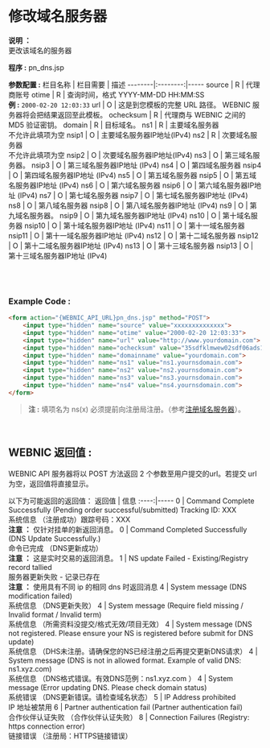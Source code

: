 # 修改域名服务器

**说明 ：** <br> 
更改该域名的服务器

**程序 :** pn_dns.jsp

**参数配置 :**
栏目名称 | 栏目需要 | 描述
--------|:--------:|-----
source | R | 代理商账号
otime | R | 查询时间，格式 YYYY-MM-DD HH:MM:SS <br> **例 :** `2000-02-20 12:03:33`
url | O | 这是到您模板的完整 URL 路径。 WEBNIC 服务器将会把结果返回至此模板。
ochecksum | R | 代理商与 WEBNIC 之间的 MD5 验证密钥。
domain | R | 目标域名。
ns1 | R | 主要域名服务器 <br> 不允许此填项为空
nsip1 | O | 主要域名服务器IP地址(IPv4) 
ns2 | R | 次要域名服务器 <br> 不允许此填项为空
nsip2 | O | 次要域名服务器IP地址(IPv4)
ns3 | O | 第三域名服务器。
nsip3 | O | 第三域名服务器IP地址 (IPv4)
ns4 | O | 第四域名服务器
nsip4 | O | 第四域名服务器IP地址 (IPv4)
ns5 | O | 第五域名服务器
nsip5 | O | 第五域名服务器IP地址 (IPv4)
ns6 | O | 第六域名服务器
nsip6 | O | 第六域名服务器IP地址 (IPv4)
ns7 | O | 第七域名服务器
nsip7 | O | 第七域名服务器IP地址 (IPv4)
ns8 | O | 第八域名服务器
nsip8 | O | 第八域名服务器IP地址 (IPv4)
ns9 | O | 第九域名服务器。
nsip9 | O | 第九域名服务器IP地址 (IPv4)
ns10 | O | 第十域名服务器
nsip10 | O | 第十域名服务器IP地址 (IPv4)
ns11 | O | 第十一域名服务器
nsip11 | O | 第十一域名服务器IP地址 (IPv4)
ns12 | O | 第十二域名服务器
nsip12 | O | 第十二域名服务器IP地址 (IPv4)
ns13 | O | 第十三域名服务器
nsip13 | O | 第十三域名服务器IP地址 (IPv4)

<br><br>

### Example Code :

```HTML
<form action="{WEBNIC_API_URL}pn_dns.jsp" method="POST"> 
    <input type="hidden" name="source" value="xxxxxxxxxxxxxx"> 
    <input type="hidden" name="otime" value="2000-02-20 12:03:33"> 
    <input type="hidden" name="url" value="http://www.yourdomain.com">
    <input type="hidden" name="ochecksum" value="35sdfklmwew02sdf06ads1asd3"> 
    <input type="hidden" name="domainname" value="yourdomain.com">
    <input type="hidden" name="ns1" value="ns1.yournsdomain.com">
    <input type="hidden" name="ns2" value="ns2.yournsdomain.com">
    <input type="hidden" name="ns3" value="ns3.yournsdomain.com">
    <input type="hidden" name="ns4" value="ns4.yournsdomain.com">
</form>
```
>**注 :**
>填项名为 ns(x) 必须提前向注册局注册。（参考[注册域名服务器](15.注册域名服务器.md)）。

<br>

WEBNIC 返回值 :
-----
WEBNIC API 服务器将以 POST 方法返回 2 个参数至用户提交的url。若提交 url 为空，返回值将直接显示。

以下为可能返回的返回值：
返回值 | 信息
:----:|-----
0 | Command Complete Successfully (Pending order successful/submitted) Tracking ID: XXX <br>系统信息 （注册成功）跟踪号码：XXX <br> **注意 ：** 仅针对挂单的新返回消息。
0 | Command Completed Successfully (DNS Update Successfully.) <br> 命令已完成 （DNS更新成功） <br> **注意 ：** 这是实时交易的返回消息。
1 | NS update Failed - Existing/Registry record tallied <br> 服务器更新失败 - 记录已存在 <br> **注意 ：** 使用具有不同 ip 的相同 dns 时返回消息
4 | System message (DNS modification failed) <br> 系统信息 （DNS更新失败）
4 | System message (Require field missing / Invalid format / Invalid term) <br> 系统信息 （所需资料没提交/格式无效/项目无效）
4 | System message (DNS not registered. Please ensure your NS is registered before submit for DNS update) <br> 系统信息 （DHS未注册。请确保您的NS已经注册之后再提交更新DNS请求）
4 | System message (DNS is not in allowed format. Example of valid DNS: ns1.xyz.com) <br> 系统信息 （DNS格式错误。有效DNS范例：ns1.xyz.com ）
4 | System message (Error updating DNS. Please check domain status) <br> 系统错误 （DNS更新错误。请检查域名状态）
5 | IP Address prohibited <br> IP 地址被禁用
6 | Partner authentication fail (Partner authentication fail) <br> 合作伙伴认证失败 （合作伙伴认证失败）
8 | Connection Failures (Registry: https connection error) <br> 链接错误 （注册局：HTTPS链接错误）
